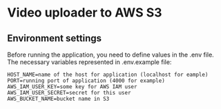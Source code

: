 # Video uploader to AWS S3 
## Environment settings
Before running the application, you need to define values in the .env file. 
The necessary variables represented in .env.example file:

    HOST_NAME=name of the host for application (localhost for eample)
    PORT=running port of application (4000 for example)
    AWS_IAM_USER_KEY=some key for AWS IAM user
    AWS_IAM_USER_SECRET=secret for this user 
    AWS_BUCKET_NAME=bucket name in S3

